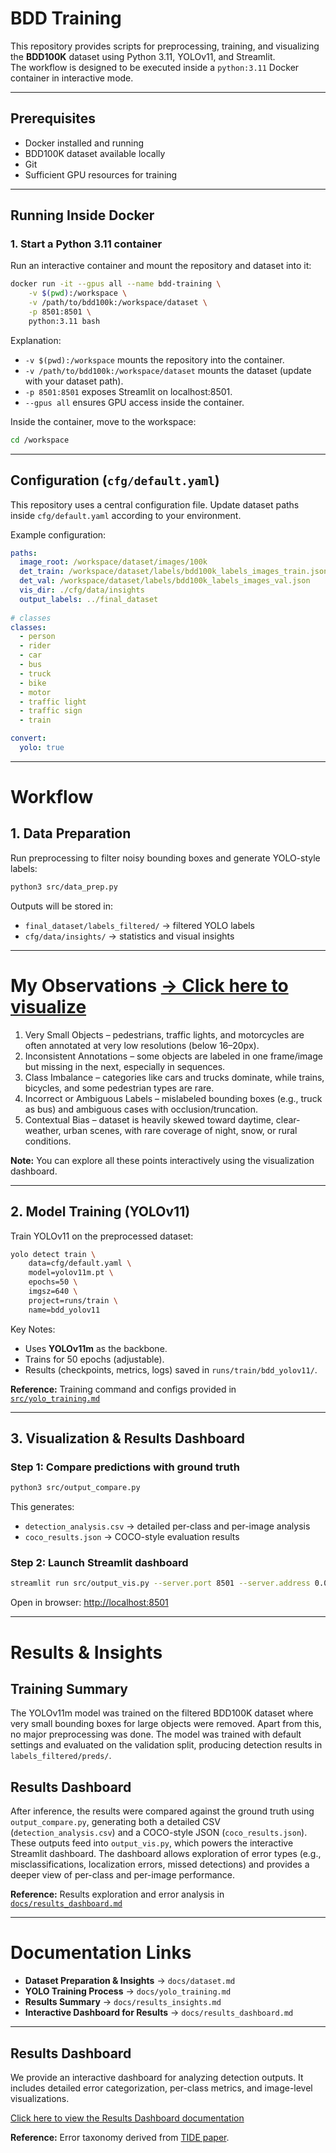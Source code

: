 # BDD Training

This repository provides scripts for preprocessing, training, and visualizing the **BDD100K** dataset using Python 3.11, YOLOv11, and Streamlit.  
The workflow is designed to be executed inside a `python:3.11` Docker container in interactive mode.

---

## Prerequisites

- Docker installed and running
- BDD100K dataset available locally
- Git
- Sufficient GPU resources for training

---

## Running Inside Docker

### 1. Start a Python 3.11 container
Run an interactive container and mount the repository and dataset into it:

```bash
docker run -it --gpus all --name bdd-training \
    -v $(pwd):/workspace \
    -v /path/to/bdd100k:/workspace/dataset \
    -p 8501:8501 \
    python:3.11 bash
````

Explanation:

* `-v $(pwd):/workspace` mounts the repository into the container.
* `-v /path/to/bdd100k:/workspace/dataset` mounts the dataset (update with your dataset path).
* `-p 8501:8501` exposes Streamlit on localhost:8501.
* `--gpus all` ensures GPU access inside the container.

Inside the container, move to the workspace:

```bash
cd /workspace
```

---

## Configuration (`cfg/default.yaml`)

This repository uses a central configuration file.
Update dataset paths inside `cfg/default.yaml` according to your environment.

Example configuration:

```yaml
paths:
  image_root: /workspace/dataset/images/100k
  det_train: /workspace/dataset/labels/bdd100k_labels_images_train.json
  det_val: /workspace/dataset/labels/bdd100k_labels_images_val.json
  vis_dir: ./cfg/data/insights
  output_labels: ../final_dataset
  
# classes
classes:
  - person
  - rider
  - car
  - bus
  - truck
  - bike
  - motor
  - traffic light
  - traffic sign
  - train

convert: 
  yolo: true
```

---

# Workflow

## 1. Data Preparation

Run preprocessing to filter noisy bounding boxes and generate YOLO-style labels:

```bash
python3 src/data_prep.py
```

Outputs will be stored in:

* `final_dataset/labels_filtered/` → filtered YOLO labels
* `cfg/data/insights/` → statistics and visual insights

---

# My Observations [→ Click here to visualize](docs/dataset.md)

1. Very Small Objects – pedestrians, traffic lights, and motorcycles are often annotated at very low resolutions (below 16–20px).
2. Inconsistent Annotations – some objects are labeled in one frame/image but missing in the next, especially in sequences.
3. Class Imbalance – categories like cars and trucks dominate, while trains, bicycles, and some pedestrian types are rare.
4. Incorrect or Ambiguous Labels – mislabeled bounding boxes (e.g., truck as bus) and ambiguous cases with occlusion/truncation.
5. Contextual Bias – dataset is heavily skewed toward daytime, clear-weather, urban scenes, with rare coverage of night, snow, or rural conditions.

**Note:** You can explore all these points interactively using the visualization dashboard.

---

## 2. Model Training (YOLOv11)

Train YOLOv11 on the preprocessed dataset:

```bash
yolo detect train \
    data=cfg/default.yaml \
    model=yolov11m.pt \
    epochs=50 \
    imgsz=640 \
    project=runs/train \
    name=bdd_yolov11
```

Key Notes:

* Uses **YOLOv11m** as the backbone.
* Trains for 50 epochs (adjustable).
* Results (checkpoints, metrics, logs) saved in `runs/train/bdd_yolov11/`.

**Reference:** Training command and configs provided in [`src/yolo_training.md`](docs/yolo_training.md)

---

## 3. Visualization & Results Dashboard

### Step 1: Compare predictions with ground truth

```bash
python3 src/output_compare.py
```

This generates:

* `detection_analysis.csv` → detailed per-class and per-image analysis
* `coco_results.json` → COCO-style evaluation results

### Step 2: Launch Streamlit dashboard

```bash
streamlit run src/output_vis.py --server.port 8501 --server.address 0.0.0.0
```

Open in browser: [http://localhost:8501](http://localhost:8501)

---

# Results & Insights

## Training Summary

The YOLOv11m model was trained on the filtered BDD100K dataset where very small bounding boxes for large objects were removed. Apart from this, no major preprocessing was done. The model was trained with default settings and evaluated on the validation split, producing detection results in `labels_filtered/preds/`.

## Results Dashboard

After inference, the results were compared against the ground truth using `output_compare.py`, generating both a detailed CSV (`detection_analysis.csv`) and a COCO-style JSON (`coco_results.json`). These outputs feed into `output_vis.py`, which powers the interactive Streamlit dashboard. The dashboard allows exploration of error types (e.g., misclassifications, localization errors, missed detections) and provides a deeper view of per-class and per-image performance.

**Reference:** Results exploration and error analysis in [`docs/results_dashboard.md`](docs/results_dashboard.md)

---

# Documentation Links

* **Dataset Preparation & Insights** → `docs/dataset.md`
* **YOLO Training Process** → `docs/yolo_training.md`
* **Results Summary** → `docs/results_insights.md`
* **Interactive Dashboard for Results** → `docs/results_dashboard.md`

---

## Results Dashboard

We provide an interactive dashboard for analyzing detection outputs.
It includes detailed error categorization, per-class metrics, and image-level visualizations.

[Click here to view the Results Dashboard documentation](docs/results_dashboard.md)

**Reference:** Error taxonomy derived from [TIDE paper](https://dbolya.com/tide/paper.pdf).

